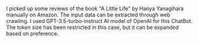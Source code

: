 I picked up some reviews of the book "A Little Life" by Hanya Yanagihara manually on Amazon. The input data can be extracted through web crawling. I used GPT-3.5-turbo-instruct AI model of OpenAI for this ChatBot. The token size has been restricted in this case, but it can be expanded based on preference.
